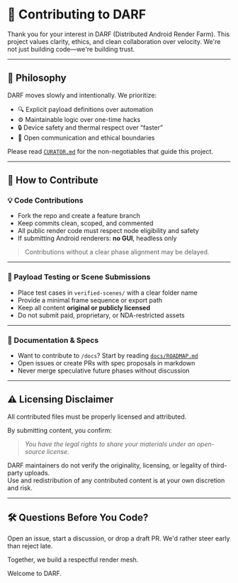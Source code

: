 # 🤝 Contributing to DARF

Thank you for your interest in DARF (Distributed Android Render Farm). This project values clarity, ethics, and clean collaboration over velocity. We're not just building code—we're building trust.

---

## 🧠 Philosophy

DARF moves slowly and intentionally. We prioritize:

- 🔍 Explicit payload definitions over automation
- ⚙️ Maintainable logic over one-time hacks
- 🔒 Device safety and thermal respect over “faster”
- 🧾 Open communication and ethical boundaries

Please read [`CURATOR.md`](../docs/CURATOR.md) for the non-negotiables that guide this project.

---

## 🧱 How to Contribute

### 💡 Code Contributions
- Fork the repo and create a feature branch
- Keep commits clean, scoped, and commented
- All public render code must respect node eligibility and safety
- If submitting Android renderers: **no GUI**, headless only

> Contributions without a clear phase alignment may be delayed.

---

### 🧪 Payload Testing or Scene Submissions
- Place test cases in `verified-scenes/` with a clear folder name
- Provide a minimal frame sequence or export path
- Keep all content **original or publicly licensed**
- Do not submit paid, proprietary, or NDA-restricted assets

---

### 📄 Documentation & Specs
- Want to contribute to `/docs`? Start by reading [`docs/ROADMAP.md`](../docs/ROADMAP.md)
- Open issues or create PRs with spec proposals in markdown
- Never merge speculative future phases without discussion

---

## ⚠️ Licensing Disclaimer

All contributed files must be properly licensed and attributed.

By submitting content, you confirm:
> _You have the legal rights to share your materials under an open-source license._

DARF maintainers do not verify the originality, licensing, or legality of third-party uploads.  
Use and redistribution of any contributed content is at your own discretion and risk.

---

## 🛠️ Questions Before You Code?

Open an issue, start a discussion, or drop a draft PR. We'd rather steer early than reject late.

Together, we build a respectful render mesh.

Welcome to DARF.
